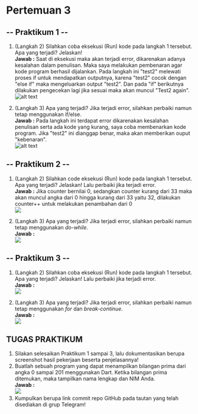 # Pertemuan 3 
## -- Praktikum 1 --
1. (Langkah 2) Silahkan coba eksekusi (Run) kode pada langkah 1 tersebut. Apa yang terjadi? Jelaskan! <br>
    **Jawab :** Saat di eksekusi maka akan terjadi error, dikarenakan adanya kesalahan dalam penulisan. Maka saya melakukan pembenaran agar kode program berhasil dijalankan. Pada langkah ini "test2" melewati proses if untuk mendapatkan outputnya, karena "test2" cocok dengan "else if" maka mengeluarkan output "test2". Dan pada "if" berikutnya dilakukan pengecekan lagi jika sesuai maka akan muncul "Test2 again". <br> 
    ![alt text](img/Prak%201%20-%20Langkah%201.png)

2. (Langkah 3) Apa yang terjadi? Jika terjadi error, silahkan perbaiki namun tetap menggunakan if/else. <br>
    **Jawab :** Pada langkah ini terdapat error dikarenakan kesalahan penulisan serta ada kode yang kurang, saya coba membenarkan kode program. Jika "test2" ini dianggap benar, maka akan memberikan ouput "kebenaran". <br> ![alt text](img/Prak1_Langkah3.png)

## -- Praktikum 2 --
1. (Langkah 2) Silahkan code eksekusi (Run) kode pada langkah 1 tersebut. Apa yang terjadi? Jelaskan! Lalu perbaiki jika terjadi error. <br>
    **Jawab :** Jika counter bernilai 0, sedangkan counter kurang dari 33 maka akan muncul angka dari 0 hingga kurang dari 33 yaitu 32, dilakukan counter++ untuk melakukan penambahan dari 0 <br> ![](img/Prak2_Langkah1.png)

2. (Langkah 3) Apa yang terjadi? Jika terjadi error, silahkan perbaiki namun tetap menggunakan *do-while*. <br>
    **Jawab :** <br> ![](img/Prak2_Langkah3.png)

## -- Praktikum 3 -- 
1. (Langkah 2) Silahkan coba eksekusi (Run) kode pada langkah 1 tersebut. Apa yang terjadi? Jelaskan! Lalu perbaiki jika terjadi error. <br>
    **Jawab :** <br> ![](img/Prak3_Langkah1%20.png)

2. (Langkah 3) Apa yang terjadi? Jika terjadi error, silahkan perbaiki namun tetap menggunakan *for* dan *break-continue*. <br> 
    **Jawab :** <br> ![](img/Prak3_Langkah3.png)

## TUGAS PRAKTIKUM 
1. Silakan selesaikan Praktikum 1 sampai 3, lalu dokumentasikan berupa screenshot hasil pekerjaan beserta penjelasannya! <br>
2. Buatlah sebuah program yang dapat menampilkan bilangan prima dari angka 0 sampai 201 menggunakan Dart. Ketika bilangan prima ditemukan, maka tampilkan nama lengkap dan NIM Anda. <br>
    **Jawab :** <br> ![](img/Tugas_praktikum.png)
3. Kumpulkan berupa link commit repo GitHub pada tautan yang telah disediakan di grup Telegram!